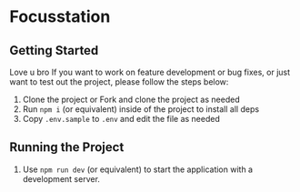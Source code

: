 # Focusstation

## Getting Started

Love u bro
If you want to work on feature development or bug fixes, or just want to test
out the project, please follow the steps below:

1. Clone the project or Fork and clone the project as needed
2. Run `npm i` (or equivalent) inside of the project to install all deps
3. Copy `.env.sample` to `.env` and edit the file as needed

## Running the Project

1. Use `npm run dev` (or equivalent) to start the application with a
   development server.
